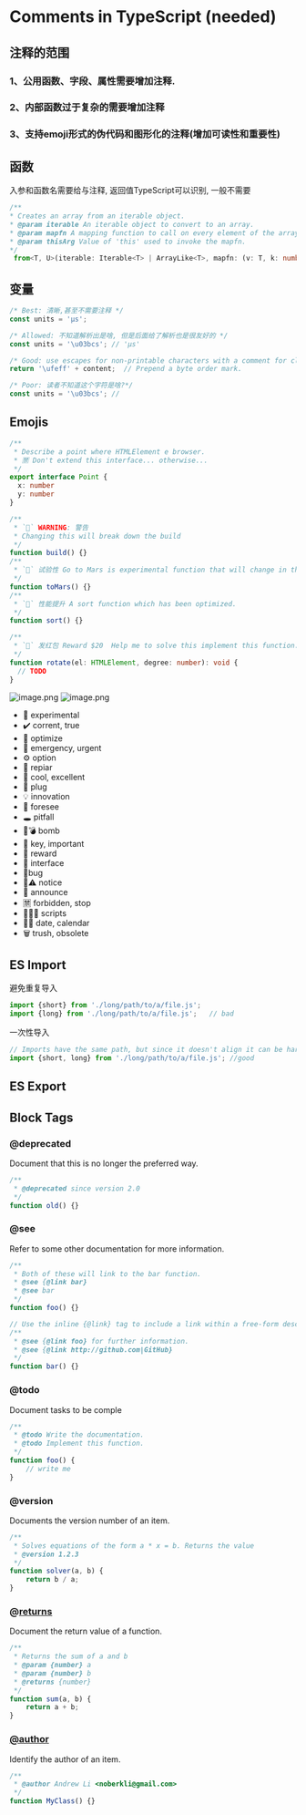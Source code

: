 # Comments in TypeScript (needed)

## 注释的范围
### 
### 1、公用函数、字段、属性需要增加注释. 
### 2、内部函数过于复杂的需要增加注释 
### 3、支持emoji形式的伪代码和图形化的注释(增加可读性和重要性) 
### 
## 
## 函数
入参和函数名需要给与注释, 返回值TypeScript可以识别, 一般不需要


```typescript
/**
* Creates an array from an iterable object.
* @param iterable An iterable object to convert to an array.
* @param mapfn A mapping function to call on every element of the array.
* @param thisArg Value of 'this' used to invoke the mapfn.
*/
 from<T, U>(iterable: Iterable<T> | ArrayLike<T>, mapfn: (v: T, k: number) => U, thisArg?: any): U[];
```


## 变量
```typescript
/* Best: 清晰,甚至不需要注释 */
const units = 'μs';

/* Allowed: 不知道解析出是啥, 但是后面给了解析也是很友好的 */
const units = '\u03bcs'; // 'μs'

/* Good: use escapes for non-printable characters with a comment for clarity. */
return '\ufeff' + content;  // Prepend a byte order mark.

/* Poor: 读者不知道这个字符是啥?*/
const units = '\u03bcs'; //
```


## Emojis
```typescript
/**
 * Describe a point where HTMLElement e browser.
 * 🈲 Don't extend this interface... otherwise...
 */
export interface Point {
  x: number
  y: number
}

/**
 * `🚨` WARNING: 警告
 * Changing this will break down the build
 */
function build() {}
/**
 * `🧪` 试验性 Go to Mars is experimental function that will change in the feture...
 */
function toMars() {}
/**
 * `🚀` 性能提升 A sort function which has been optimized.
 */
function sort() {}

/**
 * `🧧` 发红包 Reward $20  Help me to solve this implement this function.
 */
function rotate(el: HTMLElement, degree: number): void {
  // TODO
}

```
![image.png](https://cdn.nlark.com/yuque/0/2020/png/2850637/1604908595971-b377adde-bf6a-4383-89fa-bc7f57bb0c68.png#align=left&display=inline&height=88&margin=%5Bobject%20Object%5D&name=image.png&originHeight=175&originWidth=775&size=19321&status=done&style=none&width=387.5)
![image.png](https://cdn.nlark.com/yuque/0/2020/png/2850637/1604908691848-e99b9e5b-ec1a-4594-9463-414f88c3246e.png#align=left&display=inline&height=83&margin=%5Bobject%20Object%5D&name=image.png&originHeight=128&originWidth=601&size=15839&status=done&style=none&width=388)


- 🧪 experimental
- ✔️ corrent, true
- 🚀 optimize
- 🚨 emergency, urgent
- ⚙️ option
- 🔨 repiar
- 🎀 cool, excellent
- 🔌 plug
- 💡 innovation
- 🔮 foresee
- 🕳 pitfall
- 🧨💣 bomb
- 🔑 key, important
- 🧧 reward
- 🧩 interface
- 🦗bug
- 🔔⚠️ notice
- 📢 announce
- 🈲 forbidden, stop
- 📜📃🧾 scripts
- 📆📅 date, calendar
- 🗑 trush, obsolete
## ES Import


避免重复导入
```typescript
import {short} from './long/path/to/a/file.js';     
import {long} from './long/path/to/a/file.js';   // bad
```
一次性导入
```typescript
// Imports have the same path, but since it doesn't align it can be hard to see.
import {short, long} from './long/path/to/a/file.js'; //good
```


## ES Export


## Block Tags


### @deprecated
Document that this is no longer the preferred way.

```typescript
/**
 * @deprecated since version 2.0
 */
function old() {}
```
### @see
Refer to some other documentation for more information.

```typescript
/**
 * Both of these will link to the bar function.
 * @see {@link bar}
 * @see bar
 */
function foo() {}

// Use the inline {@link} tag to include a link within a free-form description.
/**
 * @see {@link foo} for further information.
 * @see {@link http://github.com|GitHub}
 */
function bar() {}
```
### 

### @todo
Document tasks to be comple
```typescript
/**
 * @todo Write the documentation.
 * @todo Implement this function.
 */
function foo() {
    // write me
}
```
### 

### @version
Documents the version number of an item.
```typescript
/**
 * Solves equations of the form a * x = b. Returns the value
 * @version 1.2.3
 */
function solver(a, b) {
    return b / a;
}
```
### 

### @[returns](https://jsdoc.app/tags-returns.html)
Document the return value of a function.
```typescript
/**
 * Returns the sum of a and b
 * @param {number} a
 * @param {number} b
 * @returns {number}
 */
function sum(a, b) {
    return a + b;
}
```
### 
### [@author](https://jsdoc.app/tags-author.html)
Identify the author of an item.
```typescript
/**
 * @author Andrew Li <noberkli@gmail.com>
 */
function MyClass() {}
```


